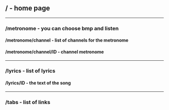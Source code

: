 ## 		/ - home page
***
###		/metronome - you can choose bmp and listen
####	/metronome/channel - list of channels for the metronome
####	/metronome/channel/ID - channel metronome 
***
### 	/lyrics - list of lyrics
####	/lyrics/ID - the text of the song
***
###		/tabs - list of links
